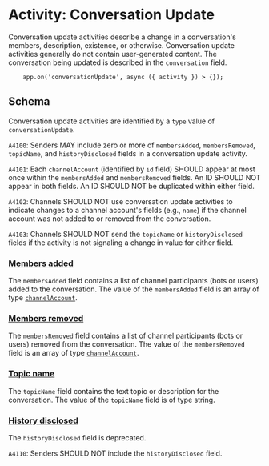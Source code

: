 # Activity: Conversation Update

Conversation update activities describe a change in a conversation's members, description, existence, or otherwise. Conversation update activities generally do not contain user-generated content. The conversation being updated is described in the `conversation` field.

```
    app.on('conversationUpdate', async ({ activity }) > {});
```

## Schema

Conversation update activities are identified by a `type` value of `conversationUpdate`.

`A4100`: Senders MAY include zero or more of `membersAdded`, `membersRemoved`, `topicName`, and `historyDisclosed` fields in a conversation update activity.

`A4101`: Each `channelAccount` (identified by `id` field) SHOULD appear at most once within the `membersAdded` and `membersRemoved` fields. An ID SHOULD NOT appear in both fields. An ID SHOULD NOT be duplicated within either field.

`A4102`: Channels SHOULD NOT use conversation update activities to indicate changes to a channel account's fields (e.g., `name`) if the channel account was not added to or removed from the conversation.

`A4103`: Channels SHOULD NOT send the `topicName` or `historyDisclosed` fields if the activity is not signaling a change in value for either field.

### [Members added](#members-added)

The `membersAdded` field contains a list of channel participants (bots or users) added to the conversation. The value of the `membersAdded` field is an array of type [`channelAccount`](https://github.com/microsoft/Agents/blob/main/specs/activity/protocol-activity.md#channel-account).

### [Members removed](#members-removed)

The `membersRemoved` field contains a list of channel participants (bots or users) removed from the conversation. The value of the `membersRemoved` field is an array of type [`channelAccount`](#https://github.com/microsoft/Agents/blob/main/specs/activity/protocol-activity.md#channel-account).

### [Topic name](#topic-name)

The `topicName` field contains the text topic or description for the conversation. The value of the `topicName` field is of type string.

### [History disclosed](#history-disclosed)

The `historyDisclosed` field is deprecated.

`A4110`: Senders SHOULD NOT include the `historyDisclosed` field.